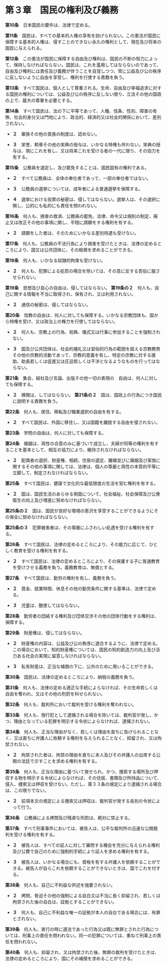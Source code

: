第３章　国民の権利及び義務
==========================


__第10条__　日本国民の要件は、法律で定める。


__第11条__　国民は、すべての基本的人権の享有を妨げられない。この憲法が国民に保障する基本的人権は、侵すことのできない永久の権利として、現在及び将来の国民に与えられる。


__第12条__　この憲法が国民に保障する自由及び権利は、国民の不断の努力によって、保持しなければならない。国民は、これを濫用してはならないのであって、自由及び権利には責任及び義務が伴うことを自覚しつつ、常に公益及び公の秩序に反しないように自由を享受し、権利を行使する責務を負う。


__第13条__　すべて国民は、個人として尊重される。生命、自由及び幸福追求に対する国民の権利については、公益及び公の秩序に反しない限り、立法その他の国政の上で、最大の尊重を必要とする。


__第14条__　すべて国民は、法の下に平等であって、人種、信条、性別、障害の有無、社会的身分又は門地により、政治的、経済的又は社会的関係において、差別されない。

* __２__　華族その他の貴族の制度は、認めない。

* __３__　栄誉、勲章その他の栄典の授与は、いかなる特権も伴わない。栄典の授与は、現にこれを有し、又は将来これを受ける者の一代に限り、その効力を有する。


__第15条__　公務員を選定し、及び罷免することは、国民固有の権利である。

* __２__　すべて公務員は、全体の奉仕者であって、一部の奉仕者ではない。

* __３__　公務員の選挙については、成年者による普通選挙を保障する。

* __４__　選挙における投票の秘密は、侵してはならない。選挙人は、その選択に関し、公的にも私的にも責任を問われない。


__第16条__　何人も、損害の救済、公務員の罷免、法律、命令又は規則の制定、廃止又は改正その他の事項に関し、平穏に請願をする権利を有する。
* __２__　請願をした者は、そのためにいかなる差別待遇も受けない。


__第17条__　何人も、公務員の不法行為により損害を受けたときは、法律の定めるところにより、国又は公共団体に、その賠償を求めることができる。


__第18条__　何人も、いかなる奴隷的拘束も受けない。
* __２__　何人も、犯罪による処罰の場合を除いては、その意に反する苦役に服させられない。


__第19条__　思想及び良心の自由は、侵してはならない。
__第19条の２__　何人も、自己に関する情報を不当に取得され、保有され、又は利用されない。
* __２__　通信の秘密は、侵してはならない。


__第20条__　信教の自由は、何人に対しても保障する。いかなる宗教団体も、国から特権を受け、又は政治上の権力を行使してはならない。

* __２__　何人も、宗教上の行為、祝典、儀式又は行事に参加することを強制されない。

* __３__　国及び公共団体は、社会的儀礼又は習俗的行為の範囲を超える宗教教育その他の宗教的活動であって、宗教的意義を有し、特定の宗教に対する援助、助長若しくは促進又は圧迫若しくは干渉となるようなものを行ってはならない。


__第21条__　集会、結社及び言論、出版その他一切の表現の　自由は、何人に対しても保障する。

* __２__　検閲は、してはならない。
__第21条の２__　国は、国政上の行為につき国民に説明する責務を負う。


__第22条__　何人も、居住、移転及び職業選択の自由を有する。

* __２__　すべて国民は、外国に移住し、又は国籍を離脱する自由を侵されない。


__第23条__　学問の自由は、何人に対しても保障する。


__第24条__　婚姻は、両性の合意のみに基づいて成立し、夫婦が同等の権利を有することを基本として、相互の協力により、維持されなければならない。

* __２__　配偶者の選択、財産権、相続、住居の選定、離婚並びに婚姻及び家族に関するその他の事項に関しては、法律は、個人の尊厳と両性の本質的平等に立脚して、制定されなければならない。


__第25条__　すべて国民は、健康で文化的な最低限度の生活を営む権利を有する。

* __２__　国は、国民生活のあらゆる側面について、社会福祉、社会保障及び公衆衛生の向上及び増進に努めなければならない。


__第25条の２__　国は、国民が良好な環境の恵沢を享受することができるようにその保全に努めなければならない。


__第25条の３__　犯罪被害者は、その尊厳にふさわしい処遇を受ける権利を有する。


__第26条__　すべて国民は、法律の定めるところにより、その能力に応じて、ひとしく教育を受ける権利を有する。

* __２__　すべて国民は、法律の定めるところにより、その保護する子に普通教育を受けさせる義務を負う。義務教育は、無償とする。


__第27条__　すべて国民は、勤労の権利を有し、義務を負う。

* __２__　賃金、就業時間、休息その他の勤労条件に関する基準は、法律で定める。

* __３__　児童は、酷使してはならない。


__第28条__　勤労者の団結する権利及び団体交渉その他の団体行動をする権利は、保障する。


__第29条__　財産権は、侵してはならない。

* __２__　財産権の内容は、公益及び公の秩序に適合するように、法律で定める。この場合において、知的財産権については、国民の知的創造力の向上及び活力ある社会の実現に留意しなければならない。

* __３__　私有財産は、正当な補償の下に、公共のために用いることができる。


__第30条__　国民は、法律の定めるところにより、納税の義務を負う。


__第31条__　何人も、法律の定める適正な手続によらなければ、その生命若しくは自由を奪われ、又はその他の刑罰を科せられない。


__第32条__　何人も、裁判所において裁判を受ける権利を奪われない。


__第33条__　何人も、現行犯として逮捕される場合を除いては、裁判官が発し、かつ、理由となっている犯罪を明示する令状によらなければ、逮捕されない。


__第34条__　何人も、正当な理由がなく、若しくは理由を直ちに告げられることなく、又は直ちに弁護人に依頼する権利を与えられることなく、抑留され、又は拘禁されない。
* __２__　拘禁された者は、拘禁の理由を直ちに本人及びその弁護人の出席する公開の法廷で示すことを求める権利を有する。


__第35条__　何人も、正当な理由に基づいて発せられ、かつ、捜索する場所及び押収する物を明示する令状によらなければ、その住居、書類及び所持品について、侵入、捜索又は押収を受けない。ただし、第３３条の規定により逮捕される場合は、この限りでない。

* __２__　前項本文の規定による捜索又は押収は、裁判官が発する各別の令状によって行う。


__第36条__　公務員による拷問及び残虐な刑罰は、絶対に禁止する。


__第37条__　すべて刑事事件においては、被告人は、公平な裁判所の迅速な公開裁判を受ける権利を有する。

* __２__　被告人は、すべての証人に対して審問する機会を充分に与えられる権利及び公費で自己のために強制的手続により証人を求める権利を有する。

* __３__　被告人は、いかなる場合にも、資格を有する弁護人を依頼することができる。被告人が自らこれを依頼することができないときは、国でこれを付する。

__第38条__　何人も、自己に不利益な供述を強要されない。

* __２__　拷問、脅迫その他の強制による自白又は不当に長く抑留され、若しくは拘禁された後の自白は、証拠とすることができない。

* __３__　何人も、自己に不利益な唯一の証拠が本人の自白である場合には、有罪とされない。


__第39条__　何人も、実行の時に適法であった行為又は既に無罪とされた行為については、刑事上の責任を問われない。同一の犯罪については、重ねて刑事上の責任を問われない。


__第40条__　何人も、抑留され、又は拘禁された後、無罪の裁判を受けたときは、法律の定めるところにより、国にその補償を求めることができる。
